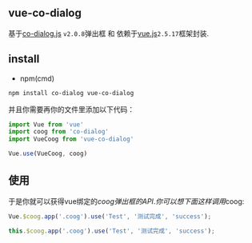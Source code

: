 ## vue-co-dialog
基于[co-dialog.js](https://github.com/ZWLTZ/co-dialog) `v2.0.8`弹出框 和 依赖于[vue.js]()`2.5.17`框架封装.

## install
  - npm(cmd)

```bash
npm install co-dialog vue-co-dialog
```

并且你需要再你的文件里添加以下代码：

```js
import Vue from 'vue'
import coog from 'co-dialog'
import VueCoog from 'vue-co-dialog'

Vue.use(VueCoog, coog)
```

## 使用

于是你就可以获得vue绑定的$coog弹出框的API.
你可以想下面这样调用$coog:
```js
Vue.$coog.app('.coog').use('Test', '测试完成', 'success');

this.$coog.app('.coog').use('Test', '测试完成', 'success');
```
